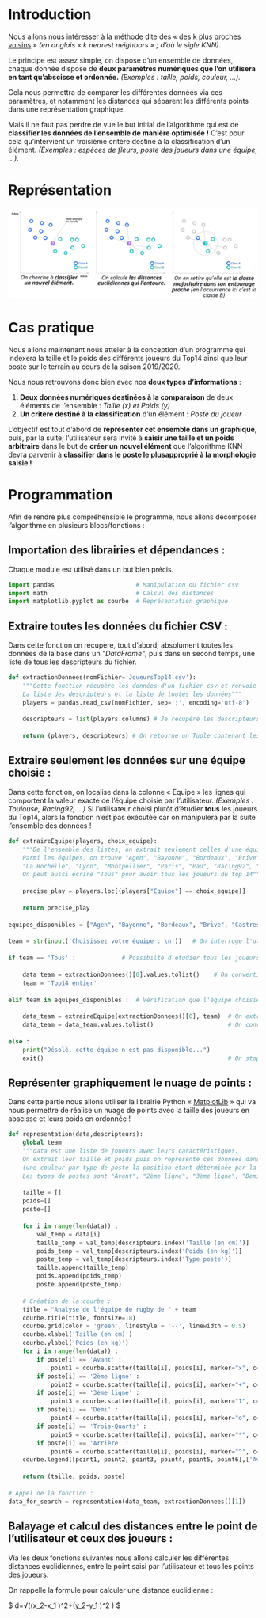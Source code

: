# Introduction
Nous allons nous intéresser à la méthode dite des « [des k plus proches voisins](https://www.ibm.com/topics/knn) » *(en anglais « k nearest neighbors » ; d’où le sigle KNN)*.

Le principe est assez simple, on dispose d’un ensemble de données, chaque donnée dispose de **deux paramètres numériques que l’on utilisera en tant qu’abscisse et ordonnée.**
*(Exemples : taille, poids, couleur, …).*

Cela nous permettra de comparer les différentes données via ces paramètres, et notamment les distances qui séparent les différents points dans une représentation graphique.

Mais il ne faut pas perdre de vue le but initial de l’algorithme qui est de **classifier les données de l’ensemble de manière optimisée !**
C’est pour cela qu’intervient un troisième critère destiné à la classification d’un élément.
*(Exemples : espèces de fleurs, poste des joueurs dans une équipe, …).*

# Représentation
<html>
    <p align="center">
        <img src="https://github.com/4strium/Top14-K-Nearest-Neighbors/blob/main/representation_knn.png" alt="KNN diagram"/>
    </p>
</html>

# Cas pratique
Nous allons maintenant nous atteler à la conception d’un programme qui indexera la taille et le poids des différents joueurs du Top14 ainsi que leur poste sur le terrain au cours de la saison 2019/2020.

Nous nous retrouvons donc bien avec nos **deux types d’informations** :
1. **Deux données numériques destinées à la comparaison** de deux éléments de l’ensemble : *Taille (x) et Poids (y)*
2. **Un critère destiné à la classification** d’un élément : *Poste du joueur*

L’objectif est tout d’abord de **représenter cet ensemble dans un graphique**, puis, par la suite, l’utilisateur sera invité à **saisir une taille et un poids arbitraire** dans le but de **créer un nouvel élément** que l’algorithme KNN devra parvenir à **classifier dans le poste le plusapproprié à la morphologie saisie !**

# Programmation
Afin de rendre plus compréhensible le programme, nous allons décomposer l’algorithme en plusieurs blocs/fonctions :

## Importation des librairies et dépendances :
Chaque module est utilisé dans un but bien précis.

```python 
import pandas                       # Manipulation du fichier csv
import math                         # Calcul des distances
import matplotlib.pyplot as courbe  # Représentation graphique
```

## Extraire toutes les données du fichier CSV :
Dans cette fonction on récupère, tout d’abord, absolument toutes les données de la base dans un *"DataFrame"*, puis dans un second temps, une liste de tous les descripteurs du fichier.

```python 
def extractionDonnees(nomFichier='JoueursTop14.csv'):
    """Cette fonction récupère les données d'un fichier csv et renvoie deux valeurs :
    La liste des descripteurs et la liste de toutes les données"""
    players = pandas.read_csv(nomFichier, sep=';', encoding='utf-8')
    
    descripteurs = list(players.columns) # Je récupére les descripteurs.

    return (players, descripteurs) # On retourne un Tuple contenant les deux ensembles de données.
```

## Extraire seulement les données sur une équipe choisie :
Dans cette fonction, on localise dans la colonne « Equipe » les lignes qui comportent la valeur exacte de l’équipe choisie par l’utilisateur.
*(Exemples : Toulouse, Racing92, …)*
Si l’utilisateur choisi plutôt d’étudier **tous** les joueurs du Top14, alors la fonction n’est pas exécutée car on manipulera par la suite l’ensemble des données !

```python
def extraireEquipe(players, choix_equipe):
    """De l'ensemble des listes, on extrait seulement celles d'une équipe
    Parmi les équipes, on trouve "Agen", "Bayonne", "Bordeaux", "Brive", "Castres", "Clermont",
    "La Rochelle", "Lyon", "Montpellier", "Paris", "Pau", "Racing92", "Toulon" et "Toulouse"
    On peut aussi écrire "Tous" pour avoir tous les joueurs du top 14"""
    
    precise_play = players.loc[(players["Equipe"] == choix_equipe)]
    
    return precise_play

equipes_disponibles = ["Agen", "Bayonne", "Bordeaux", "Brive", "Castres", "Clermont", "La Rochelle", "Lyon", "Montpellier", "Paris", "Pau", "Racing92", "Toulon", "Toulouse"]

team = str(input('Choisissez votre équipe : \n'))   # On interroge l'utilisateur sur l'équipe qu'il souhaite étudier !

if team == 'Tous' :             # Possibilté d'étudier tous les joueurs du Top 14

    data_team = extractionDonnees()[0].values.tolist()    # On convertis le DataFrame entier en liste.
    team = 'Top14 entier'

elif team in equipes_disponibles :  # Vérification que l'équipe choisie est bien dans la liste disponible.

    data_team = extraireEquipe(extractionDonnees()[0], team)  # On extrait seulement les joueurs de l'équipe choisie.
    data_team = data_team.values.tolist()                     # On convertis le DataFrame de l'équipe en liste.

else : 
    print("Désolé, cette équipe n'est pas disponible...")
    exit()                                                    # On stoppe l'éxécution du code.
```

## Représenter graphiquement le nuage de points :
Dans cette partie nous allons utiliser la librairie Python « [MatplotLib](https://matplotlib.org/) » qui va nous permettre de réalise un nuage de points avec la taille des joueurs en abscisse et leurs poids en ordonnée !

```python
def representation(data,descripteurs):
    global team
    """data est une liste de joueurs avec leurs caractéristiques.
    On extrait leur taille et poids puis on représente ces données dans un repère
    (une couleur par type de poste la position étant déterminée par la liste des descripteurs)
    Les types de postes sont "Avant", "2ème ligne", "3ème ligne", "Demi", "Trois-Quarts" et "Arrière" """
    
    taille = []
    poids=[]
    poste=[]

    for i in range(len(data)) :
        val_temp = data[i]
        taille_temp = val_temp[descripteurs.index('Taille (en cm)')]
        poids_temp = val_temp[descripteurs.index('Poids (en kg)')]
        poste_temp = val_temp[descripteurs.index('Type poste')]
        taille.append(taille_temp)
        poids.append(poids_temp)
        poste.append(poste_temp)
        
    # Création de la courbe :
    title = "Analyse de l'équipe de rugby de " + team
    courbe.title(title, fontsize=18)
    courbe.grid(color = 'green', linestyle = '--', linewidth = 0.5)
    courbe.xlabel('Taille (en cm)')
    courbe.ylabel('Poids (en kg)')
    for i in range(len(data)) :
        if poste[i] == 'Avant' :
            point1 = courbe.scatter(taille[i], poids[i], marker="x", c="blue")
        if poste[i] == '2ème ligne' :
            point2 = courbe.scatter(taille[i], poids[i], marker="+", c="red")
        if poste[i] == '3ème ligne' :
            point3 = courbe.scatter(taille[i], poids[i], marker="1", c="green")
        if poste[i] == 'Demi' :
            point4 = courbe.scatter(taille[i], poids[i], marker="o", c="purple")
        if poste[i] == 'Trois-Quarts' :
            point5 = courbe.scatter(taille[i], poids[i], marker="*", c="brown")
        if poste[i] == 'Arrière' :
            point6 = courbe.scatter(taille[i], poids[i], marker="^", c="orange")
    courbe.legend([point1, point2, point3, point4, point5, point6],['Avant','2ème ligne','3ème ligne','Demi','Trois-Quarts','Arrière'], shadow=True, title=team, title_fontsize=15, loc='lower right')
    
    return (taille, poids, poste)

# Appel de la fonction :
data_for_search = representation(data_team, extractionDonnees()[1])
```

## Balayage et calcul des distances entre le point de l’utilisateur et ceux des joueurs :
Via les deux fonctions suivantes nous allons calculer les différentes distances euclidiennes, entre le point saisi par l’utilisateur et tous les points des joueurs.

On rappelle la formule pour calculer une distance euclidienne :

$ d=√((x_2-x_1 )^2+(y_2-y_1 )^2 ) $
